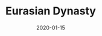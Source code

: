---
date: 2020-01-15
title: "Eurasian Dynasty"
description: 
video_id: nOYD80T51n4
categories:
  - Strategy
resources:
  - name: 
    link: 
type: Video
set: Strategy
set_order: 1
---